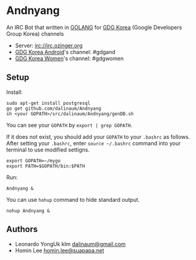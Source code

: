 Andnyang
========

An IRC Bot that written in [GOLANG](http://golang.org/) for [GDG Korea](https://developers.google.com/groups/directory/south-korea) (Google Developers Group Korea) channels 
 * Server: [irc://irc.ozinger.org](irc://irc.ozinger.org)
 * [GDG Korea Android](https://plus.google.com/communities/100903743067544956282)'s channel: #gdgand
 * [GDG Korea Women](https://plus.google.com/communities/116463742909053357630)'s channel: #gdgwomen

Setup
-------
Install:

    sudo apt-get install postgresql
    go get github.com/dalinaum/Andnyang
    sh <your GOPATH>/src/dalinaum/Andnyang/genDB.sh

You can see your `GOPATH` by `export | grep GOPATH`.

If it does not exist, you should add your `GOPATH` to your `.bashrc` as follows. After setting your `.bashrc`, enter `source ~/.bashrc` command into your terminal to use modified settigns.

    export GOPATH=~/mygo
    export PATH=$GOPATH/bin:$PATH

Run:

    Andnyang &

You can use `hohup` command to hide standard output.

    nohup Andnyang &

Authors
-------
 * Leonardo YongUk kIm dalinaum@gmail.com
 * Homin Lee homin.lee@suapapa.net

